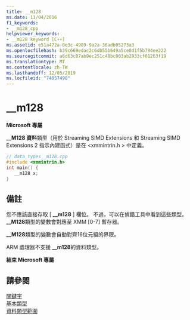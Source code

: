 ```yaml
---
title: __m128
ms.date: 11/04/2016
f1_keywords:
- __m128_cpp
helpviewer_keywords:
- __m128 keyword [C++]
ms.assetid: e51a472a-0e3c-4989-9a2a-36adb05273a3
ms.openlocfilehash: b39c669edac2c6db55b649a5ce0d1f5b794ee222
ms.sourcegitcommit: a6d63c07ab9ec251c48bc003ab2933cf01263f19
ms.translationtype: MT
ms.contentlocale: zh-TW
ms.lasthandoff: 12/05/2019
ms.locfileid: "74857498"
---
```

# <a name="__m128"></a>__m128

**Microsoft 專屬**

**__M128 資料**類型（用於 Streaming SIMD Extensions 和 Streaming SIMD Extensions 2 指示內建函式）是在 \<xmmintrin.h > 中定義。

```cpp
// data_types__m128.cpp
#include <xmmintrin.h>
int main() {
   __m128 x;
}
```

## <a name="remarks"></a>備註

您不應該直接存取 [ **__m128** ] 欄位。 不過，可以在偵錯工具中看到這些類型。 **__M128**類型的變數會對應至 XMM [0-7] 暫存器。

**__M128**類型的變數會自動對齊16位元組的界限。

ARM 處理器不支援 **__m128**的資料類型。

**結束 Microsoft 專屬**

## <a name="see-also"></a>請參閱

[關鍵字](../cpp/keywords-cpp.md)<br/>
[基本類型](../cpp/fundamental-types-cpp.md)<br/>
[資料類型範圍](../cpp/data-type-ranges.md)